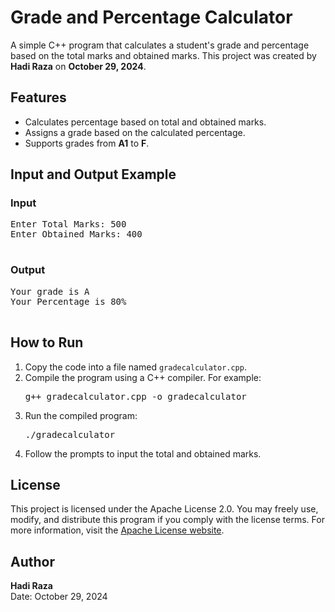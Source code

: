 <body>
    <h1>Grade and Percentage Calculator</h1>
    <p>
        A simple C++ program that calculates a student's grade and percentage based on the total marks and obtained marks. 
        This project was created by <strong>Hadi Raza</strong> on <strong>October 29, 2024</strong>.
    </p>
    <h2>Features</h2>
    <ul>
        <li>Calculates percentage based on total and obtained marks.</li>
        <li>Assigns a grade based on the calculated percentage.</li>
        <li>Supports grades from <strong>A1</strong> to <strong>F</strong>.</li>
    </ul>
    <h2>Input and Output Example</h2>
    <h3>Input</h3>
    <pre>
Enter Total Marks: 500
Enter Obtained Marks: 400
    </pre>
    <h3>Output</h3>
    <pre>
Your grade is A
Your Percentage is 80%
    </pre>
    <h2>How to Run</h2>
    <ol>
        <li>Copy the code into a file named <code>gradecalculator.cpp</code>.</li>
        <li>Compile the program using a C++ compiler. For example:
            <pre>g++ gradecalculator.cpp -o gradecalculator</pre>
        </li>
        <li>Run the compiled program:
            <pre>./gradecalculator</pre>
        </li>
        <li>Follow the prompts to input the total and obtained marks.</li>
    </ol>
    <h2>License</h2>
    <p>
        This project is licensed under the Apache License 2.0. You may freely use, modify, and distribute this program if you comply with the license terms. For more information, visit the 
        <a href="http://www.apache.org/licenses/LICENSE-2.0" target="_blank">Apache License website</a>.
    </p>
    <h2>Author</h2>
    <p>
        <strong>Hadi Raza</strong><br>
        Date: October 29, 2024
    </p>
</body>

